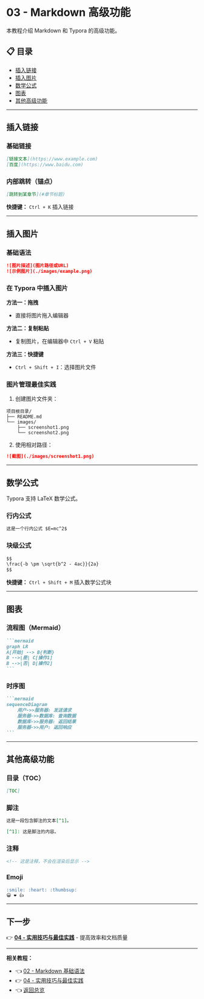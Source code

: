 # 03 - Markdown 高级功能

本教程介绍 Markdown 和 Typora 的高级功能。

## 📋 目录

- [插入链接](#插入链接)
- [插入图片](#插入图片)
- [数学公式](#数学公式)
- [图表](#图表)
- [其他高级功能](#其他高级功能)

---

## 插入链接

### 基础链接
```markdown
[链接文本](https://www.example.com)
[百度](https://www.baidu.com)
```

### 内部跳转（锚点）
```markdown
[跳转到某章节](#章节标题)
```

**快捷键：** `Ctrl + K` 插入链接

---

## 插入图片

### 基础语法
```markdown
![图片描述](图片路径或URL)
![示例图片](./images/example.png)
```

### 在 Typora 中插入图片

**方法一：拖拽**
- 直接将图片拖入编辑器

**方法二：复制粘贴**
- 复制图片，在编辑器中 `Ctrl + V` 粘贴

**方法三：快捷键**
- `Ctrl + Shift + I`：选择图片文件

### 图片管理最佳实践

1. 创建图片文件夹：
```
项目根目录/
├── README.md
└── images/
    ├── screenshot1.png
    └── screenshot2.png
```

2. 使用相对路径：
```markdown
![截图](./images/screenshot1.png)
```

---

## 数学公式

Typora 支持 LaTeX 数学公式。

### 行内公式
```markdown
这是一个行内公式 $E=mc^2$
```

### 块级公式
```markdown
$$
\frac{-b \pm \sqrt{b^2 - 4ac}}{2a}
$$
```

**快捷键：** `Ctrl + Shift + M` 插入数学公式块

---

## 图表

### 流程图（Mermaid）
````markdown
```mermaid
graph LR
A[开始] --> B{判断}
B -->|是| C[操作1]
B -->|否| D[操作2]
```
````

### 时序图
````markdown
```mermaid
sequenceDiagram
    用户->>服务器: 发送请求
    服务器->>数据库: 查询数据
    数据库->>服务器: 返回结果
    服务器->>用户: 返回响应
```
````

---

## 其他高级功能

### 目录（TOC）
```markdown
[TOC]
```

### 脚注
```markdown
这是一段包含脚注的文本[^1]。

[^1]: 这是脚注的内容。
```

### 注释
```markdown
<!-- 这是注释，不会在渲染后显示 -->
```

### Emoji
```markdown
:smile: :heart: :thumbsup:
😀 ❤️ 👍
```

---

## 下一步

👉 **[04 - 实用技巧与最佳实践](./04-实用技巧与最佳实践.md)** - 提高效率和文档质量

---

**相关教程：**
- 👈 [02 - Markdown 基础语法](./02-Markdown基础语法.md)
- 👉 [04 - 实用技巧与最佳实践](./04-实用技巧与最佳实践.md)
- 👈 [返回总览](./README.md)

